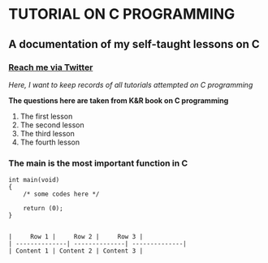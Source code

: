 # TUTORIAL ON C PROGRAMMING

## A documentation of my self-taught lessons on C

### [Reach me via Twitter](https://www.twitter.com/taofeekajibade)


*Here, I want to keep records of all tutorials attempted on C programming*

**The questions here are taken from K&R book on C programming**

1. The first lesson
2. The second lesson
3. The third lesson
4. The fourth lesson


### The main is the most important function in C

```
int main(void)
{
	/* some codes here */

	return (0);
}


|     Row 1	|     Row 2	|     Row 3	|
| --------------| --------------| --------------|
| Content 1	| Content 2	| Content 3	|
